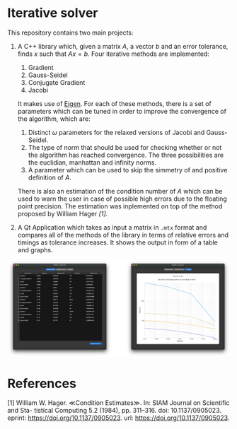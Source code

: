 # Iterative solver

This repository contains two main projects:

1. A C++ library which, given a matrix $A$, a vector $b$ and an error tolerance, finds $x$ such that $Ax=b$. Four iterative methods are implemented:
    
    1. Gradient
    2. Gauss-Seidel
    3. Conjugate Gradient
    4. Jacobi

    It makes use of [Eigen](https://eigen.tuxfamily.org).
    For each of these methods, there is a set of parameters which can be tuned in order to improve the convergence of the algorithm, which are:
    
    1. Distinct $\omega$ parameters for the relaxed versions of Jacobi and Gauss-Seidel.
    2. The type of norm that should be used for checking whether or not the algorithm has reached convergence. The three possibilities are the euclidian, manhattan and infinity norms.
    3. A parameter which can be used to skip the simmetry of and positive definition of $A$.

    There is also an estimation of the condition number of $A$ which can be used to warn the user in case of possible high errors due to the floating point precision. The estimation was inplemented on top of the method proposed by William Hager <cite>[1]</cite>.


2. A Qt Application which takes as input a matrix in `.mtx` format and compares all of the methods of the library in terms of relative errors and timings as tolerance increases. It shows the output in form of a table and graphs.

<img title="Output of the Qt application" alt="Output of the Qt application" src="img/QtOutput.svg" style="width:1000px;">
 
# References

[1] William W. Hager. ≪Condition Estimates≫. In: SIAM Journal on Scientific and Sta-
tistical Computing 5.2 (1984), pp. 311–316. doi: 10.1137/0905023. eprint: https://doi.org/10.1137/0905023. url: https://doi.org/10.1137/0905023.